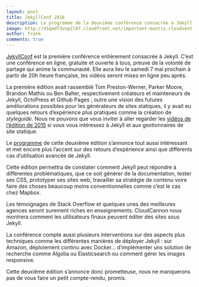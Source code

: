 ```yaml
---
layout: post
title: JekyllConf 2016
description: Le programme de la deuxième conférence consacrée à Jekyll, qui aura lieu le samedi 7 mai 2016.
image: http://d1qmdf3vop2l07.cloudfront.net/important-mantis.cloudvent.net/compressed/1bdce97b1a6815888e0dadf72f1b19c5.png
author: frank
comments: true
---
```


[JekyllConf](http://jekyllconf.com/) est la première conférence entièrement consacrée à Jekyll. C’est une conférence en ligne, gratuite et ouverte à tous, preuve de la volonté de partage qui anime la communauté. Elle aura lieu le samedi 7 mai prochain à partir de 20h heure française, les vidéos seront mises en ligne peu après.

La première édition avait rassemblé Tom Preston-Werner, Parker Moore, Brandon Mathis ou Ben Balter, respectivement créateurs et mainteneurs de Jekyll, OctoPress et Github Pages ; outre une vision des futures améliorations possibles pour les générateurs de sites statiques, il y avait eu quelques retours d’expérience plus pratiques comme la création de _styleguide_. Nous ne pouvons que vous inviter à aller regarder les [vidéos de l’édition de 2015](http://jekyllconf.com/2015/) si vous vous intéressez à Jekyll et aux gestionnaires de site statique.

Le [programme](http://jekyllconf.com/) de cette deuxième édition s’annonce tout aussi intéressant et met encore plus l’accent sur des retours d’expérience ainsi que différents cas d’utilisation avancée de Jekyll.

Cette édition permettra de constater comment Jekyll peut répondre à différentes problématiques, que ce soit générer de la documentation, tester ses CSS, prototyper ses sites web, travailler sa stratégie de contenu voire faire des choses beaucoup moins conventionnelles comme c’est le cas chez Mapbox.

Les témoignages de Stack Overflow et quelques unes des meilleures agences seront surement riches en enseignements. CloudCannon nous montrera comment les utilisateurs finaux peuvent éditer des sites sous Jekyll.

La conférence compte aussi plusieurs interventions sur des aspects plus techniques comme les différentes manières de déployer Jekyll : sur Amazon, déploiement continu avec Docker… d’implémenter uns solution de recherche comme Algolia ou Elasticsearch ou comment gérer les images responsive.

Cette deuxième édition s’annonce donc prometteuse, nous ne manquerons pas de vous faire un petit compte-rendu, promis.
